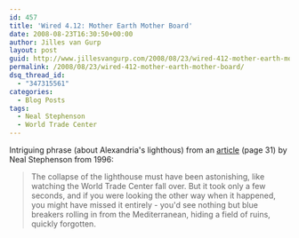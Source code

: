 ```yaml
---
id: 457
title: 'Wired 4.12: Mother Earth Mother Board'
date: 2008-08-23T16:30:50+00:00
author: Jilles van Gurp
layout: post
guid: http://www.jillesvangurp.com/2008/08/23/wired-412-mother-earth-mother-board/
permalink: /2008/08/23/wired-412-mother-earth-mother-board/
dsq_thread_id:
  - "347315561"
categories:
  - Blog Posts
tags:
  - Neal Stephenson
  - World Trade Center
---
```

Intriguing phrase (about Alexandria's lighthous) from an [article](http://www.wired.com/wired/archive/4.12/ffglass.html?topic=&topic_set=) (page 31) by Neal Stephenson from 1996:
> The collapse of the lighthouse must have been astonishing, like watching the World Trade Center fall over. But it took only a few seconds, and if you were looking the other way when it happened, you might have missed it entirely - you'd see nothing but blue breakers rolling in from the Mediterranean, hiding a field of ruins, quickly forgotten.
